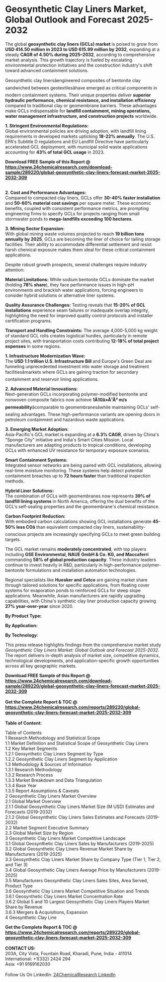 <h1>Geosynthetic Clay Liners Market, Global Outlook and Forecast 2025-2032</h1><p>The global <strong>geosynthetic clay liners (GCLs) market</strong> is poised to grow from <strong>USD 414.50 million in 2023 to USD 615.99 million by 2032</strong>, expanding at a steady <strong>CAGR of 4.50% during 2025–2032</strong>, according to comprehensive market analysis. This growth trajectory is fueled by escalating environmental protection initiatives and the construction industry's shift toward advanced containment solutions.</p><p>Geosynthetic clay linersâengineered composites of bentonite clay sandwiched between geotextilesâhave emerged as critical components in modern containment systems. Their unique properties deliver <strong>superior hydraulic performance, chemical resistance, and installation efficiency</strong> compared to traditional clay or geomembrane barriers. These advantages make GCLs indispensable for <strong>landfill containment, mining operations, water management infrastructure, and construction projects</strong> worldwide.</p><p><strong>1. Stringent Environmental Regulations:</strong><br>
Global environmental policies are driving adoption, with landfill lining requirements in developed markets upticking <strong>18-22% annually</strong>. The U.S. EPA's Subtitle D regulations and EU Landfill Directive have particularly accelerated GCL deployment, with municipal solid waste applications accounting for <strong>43% of total GCL usage</strong> in 2023.</p><div><b>Download FREE Sample of this Report @ 
            <a href="https://www.24chemicalresearch.com/download-sample/289220/global-geosynthetic-clay-liners-forecast-market-2025-2032-309">
            https://www.24chemicalresearch.com/download-sample/289220/global-geosynthetic-clay-liners-forecast-market-2025-2032-309</a></b></div><br><p><strong>2. Cost and Performance Advantages:</strong><br>
Compared to compacted clay liners, GCLs offer <strong>30-40% faster installation</strong> and <strong>50-60% material cost savings</strong> per square meter. These economic benefits, coupled with consistent performance metrics, are prompting engineering firms to specify GCLs for projects ranging from small stormwater ponds to <strong>mega-landfills exceeding 100 hectares</strong>.</p><p><strong>3. Mining Sector Expansion:</strong><br>
With global mining waste volumes projected to reach <strong>19 billion tons annually by 2025</strong>, GCLs are becoming the liner of choice for tailing storage facilities. Their ability to accommodate differential settlement and resist harsh chemical exposure makes them ideal for these critical containment applications.</p><p>Despite robust growth prospects, several challenges require industry attention:</p><p><strong>Material Limitations:</strong> While sodium bentonite GCLs dominate the market (holding <strong>78% share</strong>), they face performance issues in high-pH environments and brackish water applications, forcing engineers to consider hybrid solutions or alternative liner systems.</p><p><strong>Quality Assurance Challenges:</strong> Testing reveals that <strong>15-20% of GCL installations</strong> experience seam failures or inadequate overlap integrity, highlighting the need for improved quality control protocols and installer certification programs.</p><p><strong>Transport and Handling Constraints:</strong> The average 4,000-5,000 kg weight of standard GCL rolls creates logistical hurdles, particularly in remote project sites, with transportation costs contributing <strong>12-18% of total project expenses</strong> in some regions.</p><p><strong>1. Infrastructure Modernization Wave:</strong><br>
The <strong>USD 1.1 trillion U.S. Infrastructure Bill</strong> and Europe's Green Deal are funneling unprecedented investment into water storage and treatment facilitiesâmarkets where GCLs are gaining traction for secondary containment and reservoir lining applications.</p><p><strong>2. Advanced Material Innovations:</strong><br>
Next-generation GCLs incorporating polymer-modified bentonite and nonwoven composite fabrics now achieve <strong>1Ã10â»Â¹Â² m/s permeability</strong>âcomparable to geomembranesâwhile maintaining GCLs' self-sealing advantages. These high-performance variants are opening doors in petroleum containment and hazardous waste applications.</p><p><strong>3. Emerging Market Adoption:</strong><br>
Asia-Pacific's GCL market is expanding at a <strong>6.3% CAGR</strong>, driven by China's "Sponge City" initiative and India's Smart Cities Mission. Local manufacturers are adapting products to tropical conditions, developing GCLs with enhanced UV resistance for temporary exposure scenarios.</p><p><strong>Smart Containment Systems:</strong><br>
    Integrated sensor networks are being paired with GCL installations, allowing real-time moisture monitoring. These systems help detect potential containment breaches up to <strong>72 hours faster</strong> than traditional inspection methods.</p><p><strong>Hybrid Liner Solutions:</strong><br>
    The combination of GCLs with geomembranes now represents <strong>39% of landfill lining systems</strong> in North America, offering the dual benefits of the GCL's self-sealing properties and the geomembrane's chemical resistance.</p><p><strong>Carbon Footprint Reduction:</strong><br>
    With embodied carbon calculations showing GCL installations generate <strong>45-50% less COâ</strong> than equivalent compacted clay liners, sustainability-conscious projects are increasingly specifying GCLs to meet green building targets.</p><p>The GCL market remains <strong>moderately concentrated</strong>, with top players including <strong>GSE Environmental, NAUE GmbH &amp; Co. KG, and Maccaferri</strong> commanding <strong>58% of global production capacity</strong>. These industry leaders continue to invest heavily in R&amp;D, particularly in high-performance polymer-bentonite formulations and installation automation technologies.</p><p>Regional specialists like <strong>Huesker and Cetco</strong> are gaining market share through tailored solutions for specific applications, from floating cover systems for evaporation ponds to reinforced GCLs for steep slope applications. Meanwhile, Asian manufacturers are rapidly upgrading capabilities, with China's synthetic clay liner production capacity growing <strong>27% year-over-year</strong> since 2020.</p><p><strong>By Product Type:</strong></p><p><strong>By Application:</strong></p><p><strong>By Technology:</strong></p><p>This press release highlights findings from the comprehensive market study <em>Geosynthetic Clay Liners Market: Global Outlook and Forecast 2025-2032</em>. The report delivers in-depth analysis of market size, competitive dynamics, technological developments, and application-specific growth opportunities across all key geographic markets.</p><div><b>Download FREE Sample of this Report @ 
            <a href="https://www.24chemicalresearch.com/download-sample/289220/global-geosynthetic-clay-liners-forecast-market-2025-2032-309">
            https://www.24chemicalresearch.com/download-sample/289220/global-geosynthetic-clay-liners-forecast-market-2025-2032-309</a></b></div><br><div><b>Get the Complete Report & TOC @ 
            <a href="https://www.24chemicalresearch.com/reports/289220/global-geosynthetic-clay-liners-forecast-market-2025-2032-309">
            https://www.24chemicalresearch.com/reports/289220/global-geosynthetic-clay-liners-forecast-market-2025-2032-309</a></b></div><br>
            <b>Table of Content:</b><p>Table of Contents<br />
1 Research Methodology and Statistical Scope<br />
1.1 Market Definition and Statistical Scope of Geosynthetic Clay Liners<br />
1.2 Key Market Segments<br />
1.2.1 Geosynthetic Clay Liners Segment by Type<br />
1.2.2 Geosynthetic Clay Liners Segment by Application<br />
1.3 Methodology & Sources of Information<br />
1.3.1 Research Methodology<br />
1.3.2 Research Process<br />
1.3.3 Market Breakdown and Data Triangulation<br />
1.3.4 Base Year<br />
1.3.5 Report Assumptions & Caveats<br />
2 Geosynthetic Clay Liners Market Overview<br />
2.1 Global Market Overview<br />
2.1.1 Global Geosynthetic Clay Liners Market Size (M USD) Estimates and Forecasts (2019-2032)<br />
2.1.2 Global Geosynthetic Clay Liners Sales Estimates and Forecasts (2019-2032)<br />
2.2 Market Segment Executive Summary<br />
2.3 Global Market Size by Region<br />
3 Geosynthetic Clay Liners Market Competitive Landscape<br />
3.1 Global Geosynthetic Clay Liners Sales by Manufacturers (2019-2025)<br />
3.2 Global Geosynthetic Clay Liners Revenue Market Share by Manufacturers (2019-2025)<br />
3.3 Geosynthetic Clay Liners Market Share by Company Type (Tier 1, Tier 2, and Tier 3)<br />
3.4 Global Geosynthetic Clay Liners Average Price by Manufacturers (2019-2025)<br />
3.5 Manufacturers Geosynthetic Clay Liners Sales Sites, Area Served, Product Type<br />
3.6 Geosynthetic Clay Liners Market Competitive Situation and Trends<br />
3.6.1 Geosynthetic Clay Liners Market Concentration Rate<br />
3.6.2 Global 5 and 10 Largest Geosynthetic Clay Liners Players Market Share by Revenue<br />
3.6.3 Mergers & Acquisitions, Expansion<br />
4 Geosynthetic Clay Line</p><div><b>Get the Complete Report & TOC @ 
            <a href="https://www.24chemicalresearch.com/reports/289220/global-geosynthetic-clay-liners-forecast-market-2025-2032-309">
            https://www.24chemicalresearch.com/reports/289220/global-geosynthetic-clay-liners-forecast-market-2025-2032-309</a></b></div><br><b>CONTACT US:</b><br>
            203A, City Vista, Fountain Road, Kharadi, Pune, India - 411014<br>
            International: +1(332) 2424 294<br>
            Asia: +91 9169162030 <br><br>
            Follow Us On LinkedIn: <a href="https://www.linkedin.com/company/24chemicalresearch/">24ChemicalResearch LinkedIn</a>